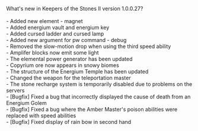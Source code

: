 What's new in Keepers of the Stones II version 1.0.0.27?<br />
<br />- Added new element - magnet
<br />- Added energium vault and energium key
<br />- Added cursed ladder and cursed lamp
<br />- Added new argument for pw command - debug
<br />- Removed the slow-motion drop when using the third speed ability
<br />- Amplifer blocks now emit some light
<br />- The elemental power generator has been updated
<br />- Copyrium ore now appears in snowy biomes
<br />- The structure of the Energium Temple has been updated
<br />- Changed the weapon for the teleportation master
<br />- The stone recharge system is temporarily disabled due to problems on the servers
<br />- [Bugfix] Fixed a bug that incorrectly displayed the cause of death from an Energium Golem
<br />- [Bugfix] Fixed a bug where the Amber Master's poison abilities were replaced with speed abilities
<br />- [Bugfix] Fixed display of rain bow in second hand
